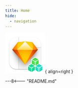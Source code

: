 ```yaml
---
title: Home
hide:
  - navigation
---
```


![logo](assets/qbs-sketch-logo_128.png){ align=right }

---8<--- "README.md"
